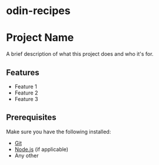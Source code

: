 # odin-recipes
# Project Name

A brief description of what this project does and who it's for.

## Features

- Feature 1
- Feature 2
- Feature 3

## Prerequisites

Make sure you have the following installed:

- [Git](https://git-scm.com/)
- [Node.js](https://nodejs.org/) (if applicable)
- Any other



